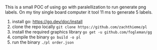 This is a small POC of using go with paralellization to run generate png labels. On my tiny single board computer it tool 11 ms to generate 5 labels.

1. install go: https://go.dev/doc/install
1. clone the repo locally
  `git clone https://github.com/zachthieme/pl`
2. install the required graphics library
  `go get -u github.com/fogleman/gg`
3. compile the binary
  `go build -o pl`
4. run the binary
  `./pl order.json`
